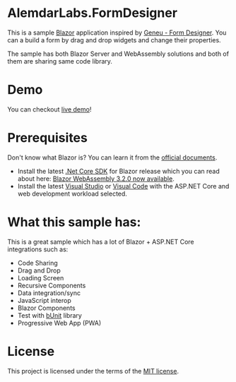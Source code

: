# AlemdarLabs.FormDesigner

This is a sample [Blazor](https://blazor.net) application inspired by [Geneu - Form Designer](https://designer.geneu.net).
You can a build a form by drag and drop widgets and change their properties.

The sample has both Blazor Server and WebAssembly solutions and both of them are sharing same code library.

# Demo

You can checkout [live demo](https://formdesignerclient.netlify.app/)!

# Prerequisites
Don't know what Blazor is? You can learn it from the [official documents](https://docs.microsoft.com/tr-tr/aspnet/core/blazor).
- Install the latest [.Net Core SDK](https://dotnet.microsoft.com/download) for Blazor release which you can read about here: [Blazor WebAssembly 3.2.0 now available](https://devblogs.microsoft.com/aspnet/blazor-webassembly-3-2-0-now-available).
- Install the latest [Visual Studio](https://visualstudio.microsoft.com/tr/downloads/) or [Visual Code](https://code.visualstudio.com/download) with the ASP.NET Core and web development workload selected.


# What this sample has:

This is a great sample which has a lot of Blazor + ASP.NET Core integrations such as:

- Code Sharing
- Drag and Drop
- Loading Screen
- Recursive Components
- Data integration/sync
- JavaScript interop
- Blazor Components
- Test with [bUnit](https://bunit.egilhansen.com/index.html) library
- Progressive Web App (PWA)

# License
This project is licensed under the terms of the [MIT license](https://gitlab.com/eyupalemdar/formdesignerclient/blob/master/LICENSE).
